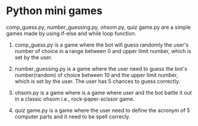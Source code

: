# Python mini games
comp_guess.py, number_guessing.py, ohsom.py, quiz game.py are a simple games made by using if-else and while loop function.

1. comp_guess.py is a game where the bot will guess randomly the user's number of choice in a range between 0 and upper limit number, which is set by the user.

2. number_guessing.py is a game where the user need to guess the bot's number(random) of choice between 10 and the upper limit number, which is set by the user. The user has 5 chances to guess correctly.

3. ohsom.py is a game where is a game where user and the bot battle it out in a classic ohsom i.e., rock-paper-scissor game.

4. quiz game.py is a game where the user need to define the acronym of 5 computer parts and it need to be spell correcly.

